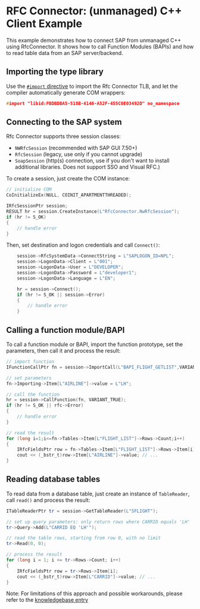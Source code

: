 # RFC Connector: (unmanaged) C++ Client Example

This example demonstrates how to connect SAP from unmanaged C++ using RfcConnector. 
It shows how to call Function Modules (BAPIs) and how to read table data from an SAP 
server/backend.

## Importing the type library

Use the [`#import` directive](https://msdn.microsoft.com/en-us/library/8etzzkb6.aspx) to import the Rfc Connector TLB, 
and let the compiler automatically generate COM wrappers:

```cpp
#import "libid:FBDBDBA5-518B-4146-A52F-455C0E03492D" no_namespace
```

## Connecting to the SAP system

Rfc Connector supports three session classes:

* `NWRfcSession` (recommended with SAP GUI 7.50+)
* `RfcSession` (legacy, use only if you cannot upgrade)
* `SoapSession` (http(s) connection, use if you don't want to install additional libraries. Does not support SSO and Visual RFC.)

To create a session, just create the COM instance:

```cpp
// initialize COM
CoInitializeEx(NULL, COINIT_APARTMENTTHREADED);

IRfcSessionPtr session;	
RESULT hr = session.CreateInstance(L"RfcConnector.NwRfcSession");
if (hr != S_OK)
{
	// handle error
}
```

Then, set destination and logon credentials and call `Connect()`:

```cpp
	session->RfcSystemData->ConnectString = L"SAPLOGON_ID=NPL";
	session->LogonData->Client = L"001";
	session->LogonData->User = L"DEVELOPER";
	session->LogonData->Password = L"developer1";
	session->LogonData->Language = L"EN";

	hr = session->Connect();
	if (hr != S_OK || session->Error) 
	{
		// handle error
	}
```

## Calling a function module/BAPI

To call a function module or BAPI, import the function prototype, set the parameters, 
then call it and process the result:

```cpp
// import function
IFunctionCallPtr fn = session->ImportCall(L"BAPI_FLIGHT_GETLIST",VARIANT_TRUE);

// set parameters
fn->Importing->Item[L"AIRLINE"]->value = L"LH";

// call the function
hr = session->CallFunction(fn, VARIANT_TRUE);
if (hr != S_OK || rfc->Error)
{
	// handle error
}

// read the result
for (long i=1;i<=fn->Tables->Item[L"FLIGHT_LIST"]->Rows->Count;i++) 
{
	IRfcFieldsPtr row = fn->Tables->Item[L"FLIGHT_LIST"]->Rows->Item[i];
	cout << (_bstr_t)row->Item[L"AIRLINE"]->value; // ...
}
```

## Reading database tables

To read data from a database table, just create an instance of `TableReader`, call `read()`
and process the result:

```cpp
ITableReaderPtr tr = session->GetTableReader(L"SFLIGHT");

// set up query parameters: only return rows where CARRID equals 'LH'
tr->Query->Add(L"CARRID EQ 'LH'");

// read the table rows, starting from row 0, with no limit
tr->Read(0, 0);

// process the result
for (long i = 1; i <= tr->Rows->Count; i++)
{
	IRfcFieldsPtr row = tr->Rows->Item[i];
	cout << (_bstr_t)row->Item[L"CARRID"]->value; // ...
}
```

Note: For limitations of this approach and possible workarounds, 
please refer to the [knowledgebase entry](http://rfcconnector.com/documentation/kb/0007/)